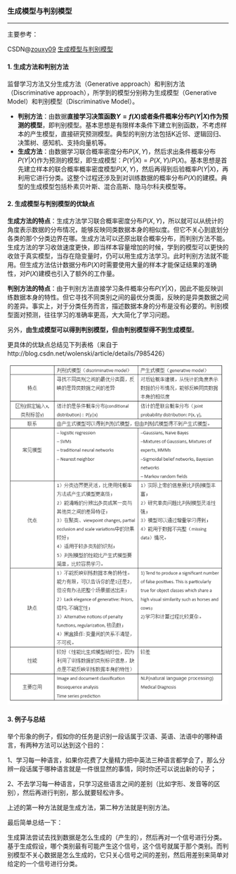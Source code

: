 ### 生成模型与判别模型

------

主要参考：

CSDN@[zouxy09](https://me.csdn.net/zouxy09) [生成模型与判别模型](https://blog.csdn.net/zouxy09/article/details/8195017)

#### 1. 生成方法和判别方法

监督学习方法又分生成方法（Generative approach）和判别方法（Discriminative approach），所学到的模型分别称为生成模型（Generative Model）和判别模型（Discriminative Model）。

* **判别方法**：由数据**直接学习决策函数$Y = f ( X )$或者条件概率分布$P ( Y | X )$作为预测的模型**，即判别模型。基本思想是有限样本条件下建立判别函数，不考虑样本的产生模型，直接研究预测模型。典型的判别方法包括K近邻、逻辑回归、决策树、感知机、支持向量机等。
* **生成方法**：由数据学习联合概率密度分布$P(X,Y)$，然后求出条件概率分布$P(Y|X)$作为预测的模型，即生成模型：$P(Y|X)= P(X,Y)/ P(X)$。基本思想是首先建立样本的联合概率概率密度模型$P(X,Y)$，然后再得到后验概率$P(Y|X)$，再利用它进行分类。这整个过程还涉及到对训练数据的概率分布$P(X)$的建模。典型的生成模型包括朴素贝叶斯、混合高斯、隐马尔科夫模型等。

#### 2. 生成模型与判别模型的优缺点

**生成方法的特点**：生成方法学习联合概率密度分布$P(X,Y)$，所以就可以从统计的角度表示数据的分布情况，能够反映同类数据本身的相似度。但它不关心到底划分各类的那个分类边界在哪。生成方法可以还原出联合概率分布，而判别方法不能。生成方法的学习收敛速度更快，即当样本容量增加的时候，学到的模型可以更快的收敛于真实模型，当存在隐变量时，仍可以用生成方法学习。此时判别方法就不能用。但生成方法估计数据分布$P(X)$时需要使用大量的样本才能保证结果的准确性，对$P(X)​$建模也引入了额外的工作量。

**判别方法的特点**：由于判别方法直接学习条件概率分布$P(Y|X)$，因此不能反映训练数据本身的特性。但它寻找不同类别之间的最优分类面，反映的是异类数据之间的差异。事实上，对于分类任务而言，描述数据本身的分布是没有必要的。判别模型面对预测，往往学习的准确率更高，大大简化了学习问题。

另外，**由生成模型可以得到判别模型，但由判别模型得不到生成模型**。

更具体的优缺点总结见下列表格（来自于http://blog.csdn.net/wolenski/article/details/7985426）

![img](assets/1347799026_3378.png)

#### 3. 例子与总结

举个形象的例子，假如你的任务是识别一段话属于汉语、英语、法语中的哪种语言，有两种方法可以达到这个目的：

1、学习每一种语言，如果你花费了大量精力把中英法三种语言都学会了，那么分辨一段话属于哪种语言就是一件很显然的事情，同时你还可以说出新的句子；

2、不去学习每一种语言，只学习这些语言之间的差别（比如字形、发音等的区别），然后再进行判别，那么就要轻松许多。

上述的第一种方法就是生成方法，第二种方法就是判别方法。

最后简单总结一下：

生成算法尝试去找到数据是怎么生成的（产生的），然后再对一个信号进行分类。基于生成假设，哪个类别最有可能产生这个信号，这个信号就属于那个类别。而判别模型不关心数据是怎么生成的，它只关心信号之间的差别，然后用差别来简单对给定的一个信号进行分类。